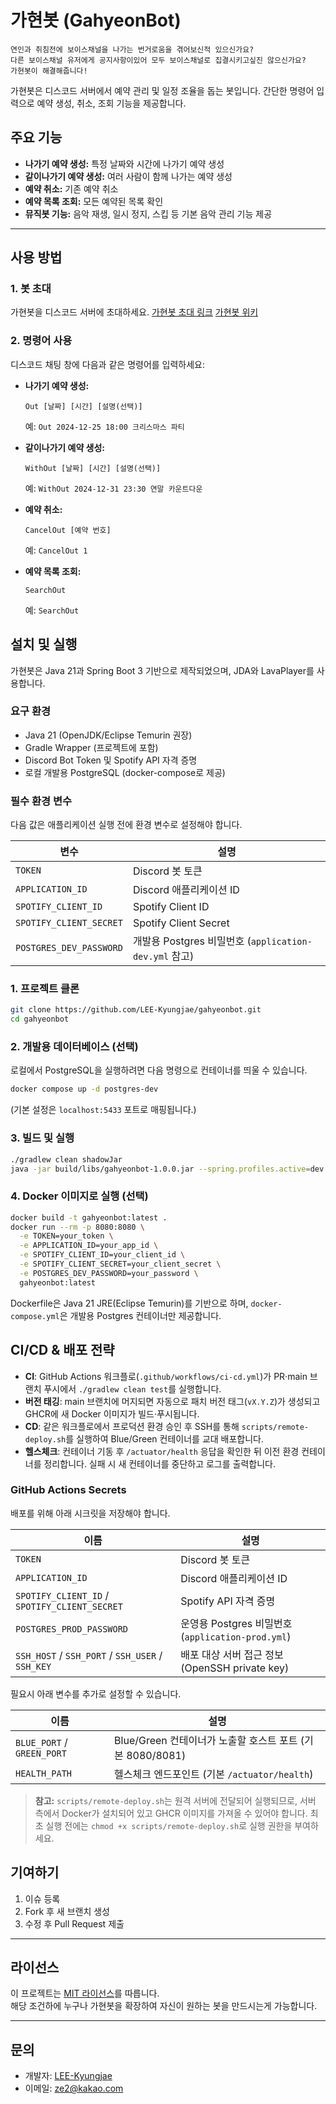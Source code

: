 # 가현봇 (GahyeonBot)
```
연인과 취침전에 보이스채널을 나가는 번거로움을 겪어보신적 있으신가요?
다른 보이스채널 유저에게 공지사항이있어 모두 보이스채널로 집결시키고싶진 않으신가요?
가현봇이 해결해줍니다!
```

가현봇은 디스코드 서버에서 예약 관리 및 일정 조율을 돕는 봇입니다. 간단한 명령어 입력으로 예약 생성, 취소, 조회 기능을 제공합니다.

## 주요 기능
- **나가기 예약 생성:** 특정 날짜와 시간에 나가기 예약 생성
- **같이나가기 예약 생성:** 여러 사람이 함께 나가는 예약 생성
- **예약 취소:** 기존 예약 취소
- **예약 목록 조회:** 모든 예약된 목록 확인
- **뮤직봇 기능:** 음악 재생, 일시 정지, 스킵 등 기본 음악 관리 기능 제공

---

## 사용 방법
### 1. 봇 초대
가현봇을 디스코드 서버에 초대하세요.
[가현봇 초대 링크](https://discord.com/oauth2/authorize?client_id=1220338955082399845)
[가현봇 위키](https://github.com/LEE-Kyungjae/gahyeonbot/wiki)
### 2. 명령어 사용
디스코드 채팅 창에 다음과 같은 명령어를 입력하세요:

- **나가기 예약 생성:**
  ```
  Out [날짜] [시간] [설명(선택)]
  ```
  예: `Out 2024-12-25 18:00 크리스마스 파티`

- **같이나가기 예약 생성:**
  ```
  WithOut [날짜] [시간] [설명(선택)]
  ```
  예: `WithOut 2024-12-31 23:30 연말 카운트다운`

- **예약 취소:**
  ```
  CancelOut [예약 번호]
  ```
  예: `CancelOut 1`

- **예약 목록 조회:**
  ```
  SearchOut
  ```
  예: `SearchOut`
## 설치 및 실행
가현봇은 Java 21과 Spring Boot 3 기반으로 제작되었으며, JDA와 LavaPlayer를 사용합니다.

### 요구 환경
- Java 21 (OpenJDK/Eclipse Temurin 권장)
- Gradle Wrapper (프로젝트에 포함)
- Discord Bot Token 및 Spotify API 자격 증명
- 로컬 개발용 PostgreSQL (docker-compose로 제공)

### 필수 환경 변수
다음 값은 애플리케이션 실행 전에 환경 변수로 설정해야 합니다.

| 변수 | 설명 |
| --- | --- |
| `TOKEN` | Discord 봇 토큰 |
| `APPLICATION_ID` | Discord 애플리케이션 ID |
| `SPOTIFY_CLIENT_ID` | Spotify Client ID |
| `SPOTIFY_CLIENT_SECRET` | Spotify Client Secret |
| `POSTGRES_DEV_PASSWORD` | 개발용 Postgres 비밀번호 (`application-dev.yml` 참고) |

### 1. 프로젝트 클론
```bash
git clone https://github.com/LEE-Kyungjae/gahyeonbot.git
cd gahyeonbot
```

### 2. 개발용 데이터베이스 (선택)
로컬에서 PostgreSQL을 실행하려면 다음 명령으로 컨테이너를 띄울 수 있습니다.
```bash
docker compose up -d postgres-dev
```
(기본 설정은 `localhost:5433` 포트로 매핑됩니다.)

### 3. 빌드 및 실행
```bash
./gradlew clean shadowJar
java -jar build/libs/gahyeonbot-1.0.0.jar --spring.profiles.active=dev
```

### 4. Docker 이미지로 실행 (선택)
```bash
docker build -t gahyeonbot:latest .
docker run --rm -p 8080:8080 \
  -e TOKEN=your_token \
  -e APPLICATION_ID=your_app_id \
  -e SPOTIFY_CLIENT_ID=your_client_id \
  -e SPOTIFY_CLIENT_SECRET=your_client_secret \
  -e POSTGRES_DEV_PASSWORD=your_password \
  gahyeonbot:latest
```
Dockerfile은 Java 21 JRE(Eclipse Temurin)를 기반으로 하며, `docker-compose.yml`은 개발용 Postgres 컨테이너만 제공합니다.

## CI/CD & 배포 전략
- **CI**: GitHub Actions 워크플로(`.github/workflows/ci-cd.yml`)가 PR·main 브랜치 푸시에서 `./gradlew clean test`를 실행합니다.
- **버전 태깅**: main 브랜치에 머지되면 자동으로 패치 버전 태그(`vX.Y.Z`)가 생성되고 GHCR에 새 Docker 이미지가 빌드·푸시됩니다.
- **CD**: 같은 워크플로에서 프로덕션 환경 승인 후 SSH를 통해 `scripts/remote-deploy.sh`를 실행하여 Blue/Green 컨테이너를 교대 배포합니다.
- **헬스체크**: 컨테이너 기동 후 `/actuator/health` 응답을 확인한 뒤 이전 환경 컨테이너를 정리합니다. 실패 시 새 컨테이너를 중단하고 로그를 출력합니다.

### GitHub Actions Secrets
배포를 위해 아래 시크릿을 저장해야 합니다.

| 이름 | 설명 |
| --- | --- |
| `TOKEN` | Discord 봇 토큰 |
| `APPLICATION_ID` | Discord 애플리케이션 ID |
| `SPOTIFY_CLIENT_ID` / `SPOTIFY_CLIENT_SECRET` | Spotify API 자격 증명 |
| `POSTGRES_PROD_PASSWORD` | 운영용 Postgres 비밀번호 (`application-prod.yml`) |
| `SSH_HOST` / `SSH_PORT` / `SSH_USER` / `SSH_KEY` | 배포 대상 서버 접근 정보 (OpenSSH private key) |

필요시 아래 변수를 추가로 설정할 수 있습니다.

| 이름 | 설명 |
| --- | --- |
| `BLUE_PORT` / `GREEN_PORT` | Blue/Green 컨테이너가 노출할 호스트 포트 (기본 8080/8081) |
| `HEALTH_PATH` | 헬스체크 엔드포인트 (기본 `/actuator/health`) |

> **참고:** `scripts/remote-deploy.sh`는 원격 서버에 전달되어 실행되므로, 서버 측에서 Docker가 설치되어 있고 GHCR 이미지를 가져올 수 있어야 합니다. 최초 실행 전에는 `chmod +x scripts/remote-deploy.sh`로 실행 권한을 부여하세요.

## 기여하기
1. 이슈 등록
2. Fork 후 새 브랜치 생성
3. 수정 후 Pull Request 제출

---

## 라이선스
이 프로젝트는 [MIT 라이선스](LICENSE)를 따릅니다.<br>
해당 조건하에 누구나 가현봇을 확장하여 자신이 원하는 봇을 만드시는게 가능합니다.

---

## 문의
- 개발자: [LEE-Kyungjae](https://github.com/LEE-Kyungjae)
- 이메일: ze2@kakao.com
